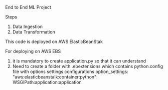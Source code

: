 End to End ML Project   

Steps
1. Data Ingestion
2. Data Transformation




This code is deployed on AWS ElasticBeanStak

For deploying on AWS EBS
1. it is mandatory to create application.py so that it can understand
2. Need to create a folder with .ebextensions which contains python.config file with options settings configurations
option_settings:
"aws:elasticbeanstalk:container:python":
WSGIPath:application:application
